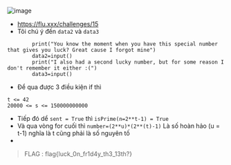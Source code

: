 ![image](https://github.com/piropatriot/CTF-Writeups/assets/127461439/e6f4a597-d889-4791-ad6d-0b03b7bb59ca)
 - https://flu.xxx/challenges/15
 - Tôi chú ý đến ``data2`` và ``data3``
```python3
        print("You know the moment when you have this special number that gives you luck? Great cause I forgot mine")
        data2=input()
        print("I also had a second lucky number, but for some reason I don't remember it either :(")
        data3=input()
```
- Để qua được 3 điều kiện if thì
```
t <= 42
20000 <= s <= 150000000000
```
- Tiếp đó dể ``sent = True`` thì ``isPrime(n=2**t-1) = True``
- Và qua vòng for cuối thì ``number=(2**u)*(2**(t)-1)`` Là số hoàn hảo (u = t-1) nghĩa là t cũng phải là số nguyên tố
- 
> FLAG : flag{luck_0n_fr1d4y_th3_13th?}
